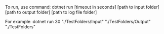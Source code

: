 To run, use command:
dotnet run [timeout in seconds] [path to input folder] [path to output folder] [path to log file folder]

For example:
dotnet run 30 "./TestFolders/Input" "./TestFolders/Output" "./TestFolders"

